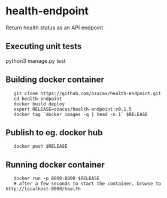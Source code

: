 # health-endpoint
Return health status as an API endpoint

## Executing unit tests

python3 manage.py test

## Building docker container

~~~~
   git clone https://github.com/ozacas/health-endpoint.git
   cd health-endpoint
   docker build deploy
   export RELEASE=ozacas/health-endpoint:v0.1.5
   docker tag `docker images -q | head -n 1` $RELEASE
~~~~

## Publish to eg. docker hub

~~~~
   docker push $RELEASE
~~~~

## Running docker container

~~~~
   docker run -p 8000:8000 $RELEASE
   # after a few seconds to start the container, browse to http://localhost:8000/health
~~~~

